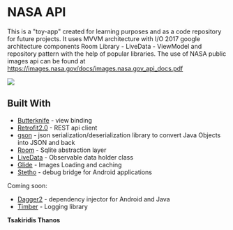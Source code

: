 # NASA API

This is a "toy-app" created for learning purposes and as a code repository for future projects. It uses MVVM architecture with I/O 2017
 google architecture components Room Library - LiveData - ViewModel and repository pattern with the help of popular libraries. The use of NASA public images api can be
 found at https://images.nasa.gov/docs/images.nasa.gov_api_docs.pdf
 
 [![](https://drive.google.com/uc?export=download&id=1l1hgeGw06ep7p5eaXtN-j1pVGJUELTGy)]()

## Built With

* [Butterknife](http://jakewharton.github.io/butterknife/) - view binding
* [Retrofit2.0](http://square.github.io/retrofit/) - REST api client
* [gson](https://github.com/google/gson) - json serialization/deserialization library to convert Java Objects into JSON and back
* [Room](https://developer.android.com/topic/libraries/architecture/room.html) - Sqlite abstraction layer 
* [LiveData](https://developer.android.com/topic/libraries/architecture/livedata.html) - Observable data holder class
* [Glide](https://github.com/bumptech/glide) - Images Loading and caching
* [Stetho](https://github.com/facebook/stetho) - debug bridge for Android applications

Coming soon:
* [Dagger2](https://github.com/google/dagger) - dependency injector for Android and Java
* [Timber](https://github.com/JakeWharton/timber) - Logging library

**Tsakiridis Thanos** 
